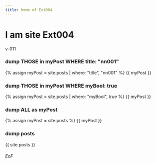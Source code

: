 ```yaml
---
title: home of Ext004
---
```


# I am site Ext004

v-011

### dump THOSE in myPost WHERE title: "nn001"
{% assign myPost = site.posts | where: "title", "nn001" %}
{{ myPost }}


### dump THOSE in myPost WHERE myBool: true
{% assign myPost = site.posts | where: "myBool", true %}
{{ myPost }}

### dump ALL as myPost
{% assign myPost = site.posts %}
{{ myPost }}

### dump posts
{{ site.posts }}


###### EoF
